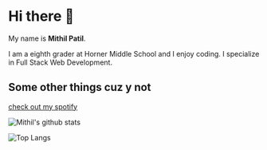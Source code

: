 # Hi there 👋
My name is **Mithil Patil**.

I am a eighth grader at Horner Middle School and I enjoy coding. I specialize in Full Stack Web Development.

## Some other things cuz y not
[check out my spotify](https://open.spotify.com/user/mithilpatil)

![Mithil's github stats](https://github-readme-stats.vercel.app/api?username=mithilp&count_private=true&theme=tokyonight&show_icons=true&hide=prs,issues)

![Top Langs](https://github-readme-stats.vercel.app/api/top-langs/?username=mithilp)
